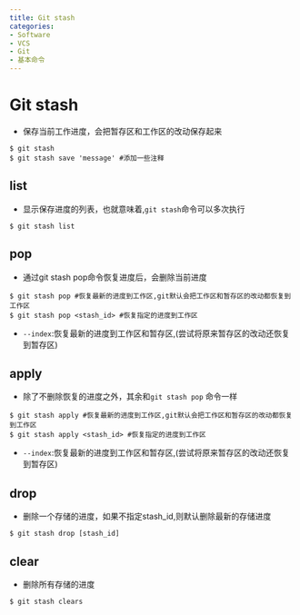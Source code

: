 ```yaml
---
title: Git stash
categories:
- Software
- VCS
- Git
- 基本命令
---
```

# Git stash

- 保存当前工作进度，会把暂存区和工作区的改动保存起来

```shell
$ git stash
$ git stash save 'message' #添加一些注释
```

##  list

- 显示保存进度的列表，也就意味着,`git stash`命令可以多次执行

```shell
$ git stash list
```

## pop

- 通过git stash pop命令恢复进度后，会删除当前进度

```shell
$ git stash pop #恢复最新的进度到工作区,git默认会把工作区和暂存区的改动都恢复到工作区
$ git stash pop <stash_id> #恢复指定的进度到工作区
```

- `--index`:恢复最新的进度到工作区和暂存区,(尝试将原来暂存区的改动还恢复到暂存区)

## apply

- 除了不删除恢复的进度之外，其余和`git stash pop` 命令一样

```shell
$ git stash apply #恢复最新的进度到工作区,git默认会把工作区和暂存区的改动都恢复到工作区
$ git stash apply <stash_id> #恢复指定的进度到工作区
```

- `--index`:恢复最新的进度到工作区和暂存区,(尝试将原来暂存区的改动还恢复到暂存区)

## drop

- 删除一个存储的进度，如果不指定stash_id,则默认删除最新的存储进度

```shell
$ git stash drop [stash_id]
```

## clear

- 删除所有存储的进度

```shell
$ git stash clears
```

